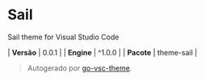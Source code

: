 # Sail

Sail theme for Visual Studio Code

| **Versão** | 0.0.1 |
| **Engine** | ^1.0.0 |
| **Pacote** | theme-sail |

> Autogerado por [go-vsc-theme](https://github.com/natalbu/go-vsc-theme).
